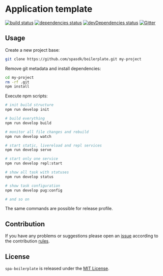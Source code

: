 Application template
====================

[![build status](https://img.shields.io/travis/spasdk/boilerplate.svg?style=flat-square)](https://travis-ci.org/spasdk/boilerplate)
[![dependencies status](https://img.shields.io/david/spasdk/boilerplate.svg?style=flat-square)](https://david-dm.org/spasdk/boilerplate)
[![devDependencies status](https://img.shields.io/david/dev/spasdk/boilerplate.svg?style=flat-square)](https://david-dm.org/spasdk/boilerplate?type=dev)
[![Gitter](https://img.shields.io/badge/gitter-join%20chat-blue.svg?style=flat-square)](https://gitter.im/DarkPark/spasdk)


## Usage ##

Create a new project base:

```bash
git clone https://github.com/spasdk/boilerplate.git my-project
```

Remove git metadata and install dependencies:

```bash
cd my-project
rm -rf .git
npm install
```

Execute npm scripts:

```bash
# init build structure
npm run develop init

# build everything
npm run develop build

# monitor all file changes and rebuild
npm run develop watch

# start static, livereload and repl services
npm run develop serve

# start only one service
npm run develop repl:start

# show all task with statuses
npm run develop status

# show task configuration
npm run develop pug:config

# and so on
```

The same commands are possible for release profile.


## Contribution ##

If you have any problems or suggestions please open an [issue](https://github.com/spasdk/boilerplate/issues)
according to the contribution [rules](.github/contributing.md).


## License ##

`spa-boilerplate` is released under the [MIT License](license.md).

